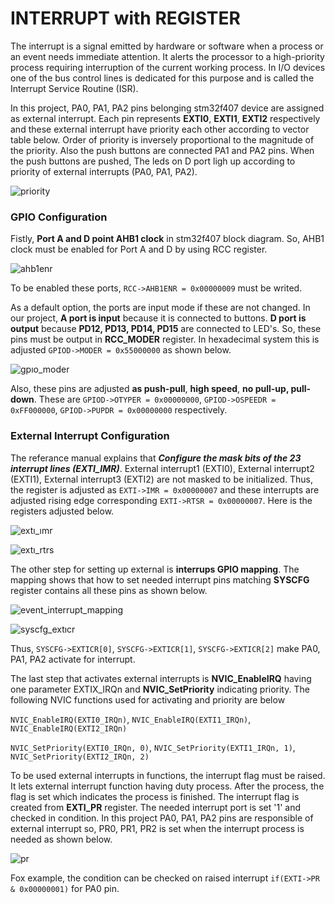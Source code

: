 # INTERRUPT with REGISTER
The interrupt is a signal emitted by hardware or software when a process or an event needs immediate attention. It alerts the processor to a high-priority process requiring interruption of the current working process. In I/O devices one of the bus control lines is dedicated for this purpose and is called the Interrupt Service Routine (ISR).

In this project, PA0, PA1, PA2 pins belonging stm32f407 device are assigned as external interrupt. Each pin represents **EXTI0**, **EXTI1**, **EXTI2** respectively and these external interrupt have priority each other according to vector table below. Order of priority is inversely proportional to the magnitude of the priority. Also the push buttons are connected PA1 and PA2 pins. When the push buttons are pushed, The leds on D port ligh up according to priority of external interrupts (PA0, PA1, PA2). 

![priority](https://github.com/yasinsulhan/readme/assets/109728194/f1af3c35-46b9-48cb-b7a0-4987998cba4a)

### GPIO Configuration
Fistly, **Port A and D point AHB1 clock** in stm32f407 block diagram. So, AHB1 clock must be enabled for Port A and D by using RCC register.

![ahb1enr](https://github.com/yasinsulhan/readme/assets/109728194/548bd06c-9219-4853-80bd-b4937181607f)

To be enabled these ports, `RCC->AHB1ENR = 0x00000009` must be writed.

As a default option, the ports are input mode if these are not changed. In our project, **A port is input** because it is connected to buttons. **D port is output** because **PD12, PD13, PD14, PD15** are connected to LED's. So, these pins must be output in **RCC_MODER** register. In hexadecimal system this is adjusted `GPIOD->MODER = 0x55000000` as shown below.

![gpıo_moder](https://github.com/yasinsulhan/readme/assets/109728194/6ef294c3-855f-4c85-87c9-88d78573c098)

Also, these pins are adjusted **as push-pull**, **high speed**, **no pull-up, pull-down**. These are `GPIOD->OTYPER = 0x00000000`, `GPIOD->OSPEEDR = 0xFF000000`, `GPIOD->PUPDR = 0x00000000` respectively.

### External Interrupt Configuration
The referance manual explains that ***Configure the mask bits of the 23 interrupt lines (EXTI_IMR)***. External interrupt1 (EXTI0), External interrupt2 (EXTI1), External interrupt3 (EXTI2) are not masked to be initialized. Thus, the register is adjusted as `EXTI->IMR = 0x00000007` and these interrupts are adjusted rising edge corresponding `EXTI->RTSR = 0x00000007`. Here is the registers adjusted below.

![extı_ımr](https://github.com/yasinsulhan/readme/assets/109728194/327d498e-dd24-4d74-9d2f-993c8b1a4ccb)

![extı_rtrs](https://github.com/yasinsulhan/readme/assets/109728194/d3eeaee4-dce2-4c1b-ae49-6e703a432302)

The other step for setting up external is **interrups GPIO mapping**. The mapping shows that how to set needed interrupt pins matching **SYSCFG** register contains all these pins as shown below.

![event_interrupt_mapping](https://github.com/yasinsulhan/readme/assets/109728194/a91b4f1a-f7a6-4f61-8852-0f490cb650c3)

![syscfg_extıcr](https://github.com/yasinsulhan/readme/assets/109728194/a3734994-424c-4463-9e4e-ace2308839f2)

Thus, `SYSCFG->EXTICR[0]`, `SYSCFG->EXTICR[1]`, `SYSCFG->EXTICR[2]` make PA0, PA1, PA2 activate for interrupt.

The last step that activates external interrupts is **NVIC_EnableIRQ** having one parameter EXTIX_IRQn and **NVIC_SetPriority** indicating priority. The following NVIC functions used for activating and priority are below

`NVIC_EnableIRQ(EXTI0_IRQn)`, `NVIC_EnableIRQ(EXTI1_IRQn)`, `NVIC_EnableIRQ(EXTI2_IRQn)`

`NVIC_SetPriority(EXTI0_IRQn, 0)`, `NVIC_SetPriority(EXTI1_IRQn, 1)`, `NVIC_SetPriority(EXTI2_IRQn, 2)`

To be used external interrupts in functions, the interrupt flag must be raised. It lets external interrupt function having duty process. After the process, the flag is set which indicates the process is finished. The interrupt flag is created from **EXTI_PR** register. The needed interrupt port is set '1' and checked in condition. In this project PA0, PA1, PA2 pins are responsible of external interrupt so, PR0, PR1, PR2 is set when the interrupt process is needed as shown below.

![pr](https://github.com/yasinsulhan/readme/assets/109728194/0a407084-c727-4b2e-a6e5-e4865c8d4118)

Fox example, the condition can be checked on raised interrupt `if(EXTI->PR & 0x00000001)` for PA0 pin.



